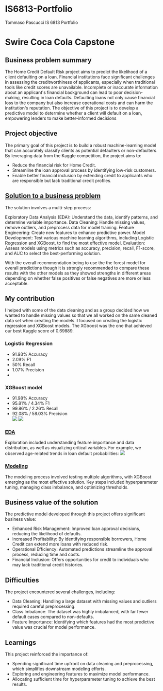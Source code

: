 # IS6813-Portfolio
Tommaso Pascucci
IS 6813 Portfolio

# Swire Coca Cola Capstone 
## Business problem summary
The Home Credit Default Risk project aims to predict the likelihood of a client defaulting on a loan. Financial institutions face significant challenges in assessing the creditworthiness of applicants, especially when traditional tools like credit scores are unavailable. Incomplete or inaccurate information about an applicant's financial background can lead to poor decision-making, resulting in loan defaults. Defaulting loans not only cause financial loss to the company but also increase operational costs and can harm the institution's reputation. The objective of this project is to develop a predictive model to determine whether a client will default on a loan, empowering lenders to make better-informed decisions

## Project objective
The primary goal of this project is to build a robust machine-learning model that can accurately classify clients as potential defaulters or non-defaulters. By leveraging data from the Kaggle competition, the project aims to:

* Reduce the financial risk for Home Credit.
* Streamline the loan approval process by identifying low-risk customers.
* Enable better financial inclusion by extending credit to applicants who are responsible but lack traditional credit profiles.

## [Solution to a business problem](https://github.com/CSJoyce/HomeCreditProject/blob/main/practiceProjectModeling2.Rmd)
The solution involves a multi-step process:

Exploratory Data Analysis (EDA): Understand the data, identify patterns, and determine variable importance.
Data Cleaning: Handle missing values, remove outliers, and preprocess data for model training.
Feature Engineering: Create new features to enhance predictive power.
Model Development: Test various machine learning algorithms, including Logistic Regression and XGBoost, to find the most effective model.
Evaluation: Assess models using metrics such as accuracy, precision, recall, F1-score, and AUC to select the best-performing solution.  <br />

With the overall recommendation being to use the the forest model for overall predictions though it is strongly recommended to compare these results with the other models as they showed strengths in different areas depending on whether false positives or false negatives are more or less acceptable.

## My contribution
I helped with some of the data cleaning and as a group decided how we wanted to handle missing values so that we all worked on the same cleaned data set when creating the models. I focused on creating the logistic regression and XGBoost models. The XGboost was the one that achieved our best Kaggle score of 0.69889.


### Logistic Regression
* 91.93% Accuracy
* 2.09% F1
* 50% Recall
* 1.07% Precision
* 
### XGBoost model
* 91.98% Accuracy
* 95.81% / 4.34% F1
* 99.86% / 2.26% Recall
* 92.08% / 58.03% Precision  <br />
![](/images/matrix.png)
![](/images/AUC.png)

### [EDA](https://github.com/TommasoPascucci/Portfolio/blob/main/EDA.Rmd)
Exploration included understanding feature importance and data distribution, as well as visualizing critical variables. For example, we observed age-related trends in loan default probabilities:
![](/images/Age.png)

### [Modeling](https://github.com/TommasoPascucci/Portfolio/blob/main/practiceProjectModeling2.Rmd)
The modeling process involved testing multiple algorithms, with XGBoost emerging as the most effective solution. Key steps included hyperparameter tuning, managing class imbalance, and optimizing thresholds.

## Business value of the solution
The predictive model developed through this project offers significant business value:

* Enhanced Risk Management: Improved loan approval decisions, reducing the likelihood of defaults.
* Increased Profitability: By identifying responsible borrowers, Home Credit can extend more loans with reduced risk.
* Operational Efficiency: Automated predictions streamline the approval process, reducing time and costs.
* Financial Inclusion: Offers opportunities for credit to individuals who may lack traditional credit histories.

## Difficulties
The project encountered several challenges, including:

* Data Cleaning: Handling a large dataset with missing values and outliers required careful preprocessing.
* Class Imbalance: The dataset was highly imbalanced, with far fewer default cases compared to non-defaults.
* Feature Importance: Identifying which features had the most predictive value was crucial for model performance.

## Learnings
This project reinforced the importance of:

* Spending significant time upfront on data cleaning and preprocessing, which simplifies downstream modeling efforts.
* Exploring and engineering features to maximize model performance.
* Allocating sufficient time for hyperparameter tuning to achieve the best results.

